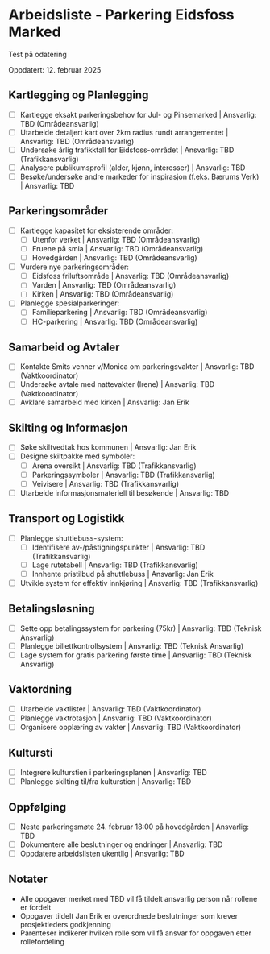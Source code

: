 # Arbeidsliste - Parkering Eidsfoss Marked

Test på odatering

Oppdatert: 12. februar 2025

## Kartlegging og Planlegging

- [ ] Kartlegge eksakt parkeringsbehov for Jul- og Pinsemarked | Ansvarlig: TBD (Områdeansvarlig)
- [ ] Utarbeide detaljert kart over 2km radius rundt arrangementet | Ansvarlig: TBD (Områdeansvarlig)
- [ ] Undersøke årlig trafikktall for Eidsfoss-området | Ansvarlig: TBD (Trafikkansvarlig)
- [ ] Analysere publikumsprofil (alder, kjønn, interesser) | Ansvarlig: TBD
- [ ] Besøke/undersøke andre markeder for inspirasjon (f.eks. Bærums Verk) | Ansvarlig: TBD

## Parkeringsområder

- [ ] Kartlegge kapasitet for eksisterende områder:
  - [ ] Utenfor verket | Ansvarlig: TBD (Områdeansvarlig)
  - [ ] Fruene på smia | Ansvarlig: TBD (Områdeansvarlig)
  - [ ] Hovedgården | Ansvarlig: TBD (Områdeansvarlig)
- [ ] Vurdere nye parkeringsområder:
  - [ ] Eidsfoss friluftsområde | Ansvarlig: TBD (Områdeansvarlig)
  - [ ] Varden | Ansvarlig: TBD (Områdeansvarlig)
  - [ ] Kirken | Ansvarlig: TBD (Områdeansvarlig)
- [ ] Planlegge spesialparkeringer:
  - [ ] Familieparkering | Ansvarlig: TBD (Områdeansvarlig)
  - [ ] HC-parkering | Ansvarlig: TBD (Områdeansvarlig)

## Samarbeid og Avtaler

- [ ] Kontakte Smits venner v/Monica om parkeringsvakter | Ansvarlig: TBD (Vaktkoordinator)
- [ ] Undersøke avtale med nattevakter (Irene) | Ansvarlig: TBD (Vaktkoordinator)
- [ ] Avklare samarbeid med kirken | Ansvarlig: Jan Erik

## Skilting og Informasjon

- [ ] Søke skiltvedtak hos kommunen | Ansvarlig: Jan Erik
- [ ] Designe skiltpakke med symboler:
  - [ ] Arena oversikt | Ansvarlig: TBD (Trafikkansvarlig)
  - [ ] Parkeringssymboler | Ansvarlig: TBD (Trafikkansvarlig)
  - [ ] Veivisere | Ansvarlig: TBD (Trafikkansvarlig)
- [ ] Utarbeide informasjonsmateriell til besøkende | Ansvarlig: TBD

## Transport og Logistikk

- [ ] Planlegge shuttlebuss-system:
  - [ ] Identifisere av-/påstigningspunkter | Ansvarlig: TBD (Trafikkansvarlig)
  - [ ] Lage rutetabell | Ansvarlig: TBD (Trafikkansvarlig)
  - [ ] Innhente pristilbud på shuttlebuss | Ansvarlig: Jan Erik
- [ ] Utvikle system for effektiv innkjøring | Ansvarlig: TBD (Trafikkansvarlig)

## Betalingsløsning

- [ ] Sette opp betalingssystem for parkering (75kr) | Ansvarlig: TBD (Teknisk Ansvarlig)
- [ ] Planlegge billettkontrollsystem | Ansvarlig: TBD (Teknisk Ansvarlig)
- [ ] Lage system for gratis parkering første time | Ansvarlig: TBD (Teknisk Ansvarlig)

## Vaktordning

- [ ] Utarbeide vaktlister | Ansvarlig: TBD (Vaktkoordinator)
- [ ] Planlegge vaktrotasjon | Ansvarlig: TBD (Vaktkoordinator)
- [ ] Organisere opplæring av vakter | Ansvarlig: TBD (Vaktkoordinator)

## Kultursti

- [ ] Integrere kulturstien i parkeringsplanen | Ansvarlig: TBD
- [ ] Planlegge skilting til/fra kulturstien | Ansvarlig: TBD

## Oppfølging

- [ ] Neste parkeringsmøte 24. februar 18:00 på hovedgården | Ansvarlig: TBD
- [ ] Dokumentere alle beslutninger og endringer | Ansvarlig: TBD
- [ ] Oppdatere arbeidslisten ukentlig | Ansvarlig: TBD

## Notater

- Alle oppgaver merket med TBD vil få tildelt ansvarlig person når rollene er fordelt
- Oppgaver tildelt Jan Erik er overordnede beslutninger som krever prosjektleders godkjenning
- Parenteser indikerer hvilken rolle som vil få ansvar for oppgaven etter rollefordeling
